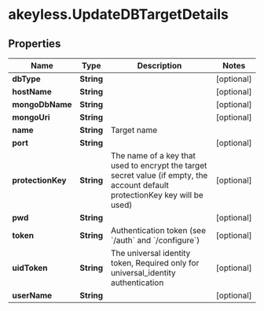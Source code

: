 # akeyless.UpdateDBTargetDetails

## Properties

Name | Type | Description | Notes
------------ | ------------- | ------------- | -------------
**dbType** | **String** |  | [optional] 
**hostName** | **String** |  | [optional] 
**mongoDbName** | **String** |  | [optional] 
**mongoUri** | **String** |  | [optional] 
**name** | **String** | Target name | 
**port** | **String** |  | [optional] 
**protectionKey** | **String** | The name of a key that used to encrypt the target secret value (if empty, the account default protectionKey key will be used) | [optional] 
**pwd** | **String** |  | [optional] 
**token** | **String** | Authentication token (see &#x60;/auth&#x60; and &#x60;/configure&#x60;) | [optional] 
**uidToken** | **String** | The universal identity token, Required only for universal_identity authentication | [optional] 
**userName** | **String** |  | [optional] 



